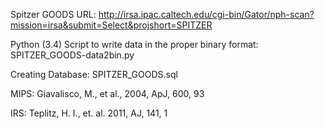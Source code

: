 Spitzer GOODS URL:
http://irsa.ipac.caltech.edu/cgi-bin/Gator/nph-scan?mission=irsa&submit=Select&projshort=SPITZER

Python (3.4) Script to write data in the proper binary format:
SPITZER_GOODS-data2bin.py

Creating Database:
SPITZER_GOODS.sql

MIPS:
Giavalisco, M., et al., 2004, ApJ, 600, 93

IRS:
Teplitz, H. I., et. al. 2011, AJ, 141, 1